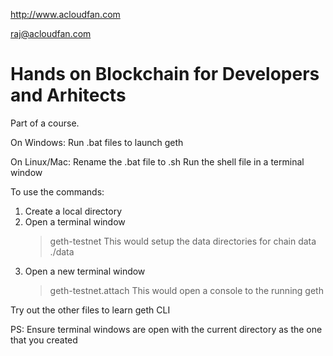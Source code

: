 http://www.acloudfan.com

raj@acloudfan.com

# Hands on Blockchain for Developers and Arhitects

Part of a course.

On Windows:   Run .bat files to launch geth

On Linux/Mac: Rename the .bat file to .sh
              Run the shell file in a terminal window

To use the commands:
1. Create a local directory
2. Open a terminal window
   > geth-testnet
   This would setup the data directories for chain data ./data
3. Open a new terminal window
   > geth-testnet.attach
   This would open a console to the running geth

Try out the other files to learn geth CLI

PS: Ensure terminal windows are open with the current directory as the one that you created

